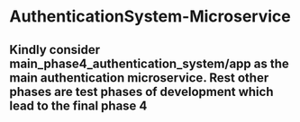 # AuthenticationSystem-Microservice

## Kindly consider main_phase4_authentication_system/app as the main authentication microservice. Rest other phases are test phases of development which lead to the final phase 4
